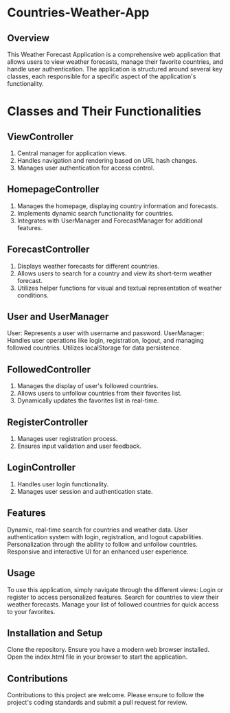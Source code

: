 # Countries-Weather-App


## Overview
This Weather Forecast Application is a comprehensive web application that allows users to view weather forecasts, manage their favorite countries, and handle user authentication. The application is structured around several key classes, each responsible for a specific aspect of the application's functionality.

# Classes and Their Functionalities
## ViewController

1. Central manager for application views.
2. Handles navigation and rendering based on URL hash changes.
3. Manages user authentication for access control.

## HomepageController
1. Manages the homepage, displaying country information and forecasts.
2. Implements dynamic search functionality for countries.
3. Integrates with UserManager and ForecastManager for additional features.

## ForecastController
1. Displays weather forecasts for different countries.
2. Allows users to search for a country and view its short-term weather forecast.
3. Utilizes helper functions for visual and textual representation of weather conditions.

## User and UserManager
User: Represents a user with username and password.
UserManager: Handles user operations like login, registration, logout, and managing followed countries.
Utilizes localStorage for data persistence.

## FollowedController
1. Manages the display of user's followed countries.
2. Allows users to unfollow countries from their favorites list.
3. Dynamically updates the favorites list in real-time.

## RegisterController
1. Manages user registration process.
2. Ensures input validation and user feedback.

## LoginController
1. Handles user login functionality.
2. Manages user session and authentication state.

## Features
Dynamic, real-time search for countries and weather data.
User authentication system with login, registration, and logout capabilities.
Personalization through the ability to follow and unfollow countries.
Responsive and interactive UI for an enhanced user experience.
## Usage
To use this application, simply navigate through the different views:
Login or register to access personalized features.
Search for countries to view their weather forecasts.
Manage your list of followed countries for quick access to your favorites.
## Installation and Setup
Clone the repository.
Ensure you have a modern web browser installed.
Open the index.html file in your browser to start the application.
## Contributions
Contributions to this project are welcome. Please ensure to follow the project's coding standards and submit a pull request for review.
